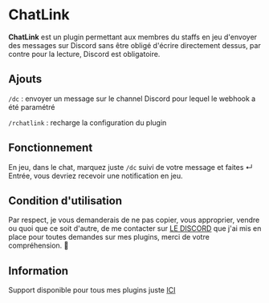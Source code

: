 # ChatLink
**ChatLink** est un plugin permettant aux membres du staffs en jeu d'envoyer des messages sur Discord sans être obligé d'écrire directement dessus, par contre pour la lecture, Discord est obligatoire.

## Ajouts
`/dc` : envoyer un message sur le channel Discord pour lequel le webhook a été paramétré

`/rchatlink` : recharge la configuration du plugin

## Fonctionnement
En jeu, dans le chat, marquez juste `/dc` suivi de votre message et faites ↵ Entrée, vous devriez recevoir une notification en jeu.

## Condition d'utilisation
Par respect, je vous demanderais de ne pas copier, vous approprier, vendre ou quoi que ce soit d'autre, de me contacter sur [LE DISCORD](https://discord.gg/yamsE7BEE7) que j'ai mis en place pour toutes demandes sur mes plugins, merci de votre compréhension. 🙂

## Information
Support disponible pour tous mes plugins juste [ICI](https://discord.gg/yamsE7BEE7)
